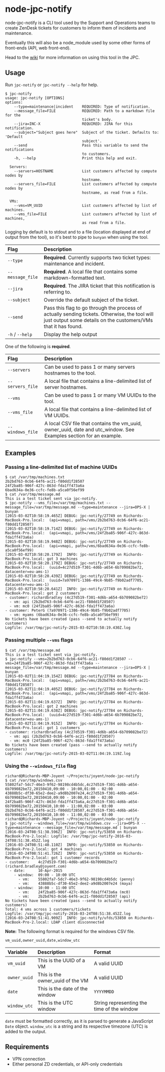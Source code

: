 # node-jpc-notify

node-jpc-notify is a CLI tool used by the Support and Operations teams to create ZenDesk tickets for customers to inform them of incidents and maintenance.

Eventually this will also be a node_module used by some other forms of front-ends (API, web front-end).

Head to the [wiki](https://hub.joyent.com/wiki/display/support/Support+Team%3A+jpc-notify) for more information on using this tool in the JPC.

## Usage

Run `jpc-notify` or `jpc-notify --help` for help.

```
$ jpc-notify
usage: jpc-notify [OPTIONS]
options:
    --type=maintenance|incident    REQUIRED: Type of notification.
    --message_file=FILE            REQUIRED: Path to a markdown file for the
                                   ticket's body.
    --jira=INC-X                   REQUIRED: JIRA for this notification.
    --subject="Subject goes here"  Subject of the ticket. Defaults to: 'Default
                                   subject'.
    --send                         Pass this variable to send the notifications
                                   to customers.
    -h, --help                     Print this help and exit.

  Servers:
    --servers=HOSTNAME             List customers affected by compute nodes by
                                   hostname.
    --servers_file=FILE            List customers affected by compute nodes by
                                   hostname, as read from a file.

  VMs:
    --vms=VM_UUID                  List customers affected by list of machines.
    --vms_file=FILE                List customers affected by list of machines,
                                   as read from a file.
```

Logging by default is to stdout and to a file (location displayed at end of output from the tool), so it's best to pipe to `bunyan` when using the tool.

|Flag|Description|
|:-|:-|
|`--type`|**Required**. Currently supports two ticket types: maintenance and incident.|
|`--message_file`|**Required**. A local file that contains some markdown-formatted text.|
|`--jira`|**Required**. The JIRA ticket that this notification is referring to.|
|`--subject`|Override the default subject of the ticket.|
|`--send`|Pass this flag to go through the process of actually sending tickets. Otherwise, the tool will just output some details on the customers/VMs that it has found.|
|`-h` / `--help`|Display the help output|

One of the following is **required**.

|Flag|Description|
|:-|:-|
|`--servers`|Can be used to pass 1 or many servers hostnames to the tool.|
|`--servers_file`|A local file that contains a line-delimited list of server hostnames.|
|`--vms`|Can be used to pass 1 or many VM UUIDs to the tool.|
|`--vms_file`|A local file that contains a line-delimited list of VM UUIDs.|
|`--windows_file`|A local CSV file that contains the vm_uuid, owner_uuid, date and utc_window. See Examples section for an example.|

## Examples

### Passing a line-delimited list of machine UUIDs

```
$ cat /var/tmp/machines.txt
2b2bd763-0cb6-64f6-ac21-f80dd1f28507
24f2ba85-906f-427c-863d-fda1ff473a6a
6bad634a-0e36-ccfc-fe8b-a5ca0f56ef99
$ cat /var/tmp/message.md
This is a test ticket sent via jpc-notify.
$ jpc-notify --vms_file=/var/tmp/machines.txt --message_file=/var/tmp/message.md --type=maintenance --jira=OPS-X | bunyan
[2015-03-02T10:58:19.465Z] DEBUG: jpc-notify/27749 on Richards-MacBook-Pro.local:  (api=vmapi, path=/vms/2b2bd763-0cb6-64f6-ac21-f80dd1f28507)
[2015-03-02T10:58:19.714Z] DEBUG: jpc-notify/27749 on Richards-MacBook-Pro.local:  (api=vmapi, path=/vms/24f2ba85-906f-427c-863d-fda1ff473a6a)
[2015-03-02T10:58:19.948Z] DEBUG: jpc-notify/27749 on Richards-MacBook-Pro.local:  (api=vmapi, path=/vms/6bad634a-0e36-ccfc-fe8b-a5ca0f56ef99)
[2015-03-02T10:58:20.179Z]  INFO: jpc-notify/27749 on Richards-MacBook-Pro.local: got 3 machines
[2015-03-02T10:58:20.179Z] DEBUG: jpc-notify/27749 on Richards-MacBook-Pro.local:  (uuid=4c27d519-f301-4d6b-a654-6b709082be72, datacenter=eu-ams-1)
[2015-03-02T10:58:20.439Z] DEBUG: jpc-notify/27749 on Richards-MacBook-Pro.local:  (uuid=7a970971-1386-49c4-9b85-f9b02adf7705, datacenter=eu-ams-1)
[2015-03-02T10:58:20.641Z]  INFO: jpc-notify/27749 on Richards-MacBook-Pro.local: got 2 customers
- customer: richardbradley (4c27d519-f301-4d6b-a654-6b709082be72)
  - vm: api (2b2bd763-0cb6-64f6-ac21-f80dd1f28507)
  - vm: mc0 (24f2ba85-906f-427c-863d-fda1ff473a6a)
- customer: PeterG (7a970971-1386-49c4-9b85-f9b02adf7705)
  - vm: myams (6bad634a-0e36-ccfc-fe8b-a5ca0f56ef99)
No tickets have been created (pass --send to actually notify customers)
Logfile: /var/tmp/jpc-notify-2015-03-02T10:58:19.430Z.log
```

### Passing multiple `--vms` flags

```
$ cat /var/tmp/message.md
This is a test ticket sent via jpc-notify.
$ jpc-notify --vms=2b2bd763-0cb6-64f6-ac21-f80dd1f28507 --vms=24f2ba85-906f-427c-863d-fda1ff473a6a --message_file=/var/tmp/message.md --type=maintenance --jira=OPS-X | bunyan
[2015-03-02T11:04:19.154Z] DEBUG: jpc-notify/27784 on Richards-MacBook-Pro.local:  (api=vmapi, path=/vms/2b2bd763-0cb6-64f6-ac21-f80dd1f28507)
[2015-03-02T11:04:19.405Z] DEBUG: jpc-notify/27784 on Richards-MacBook-Pro.local:  (api=vmapi, path=/vms/24f2ba85-906f-427c-863d-fda1ff473a6a)
[2015-03-02T11:04:19.637Z]  INFO: jpc-notify/27784 on Richards-MacBook-Pro.local: got 2 machines
[2015-03-02T11:04:19.638Z] DEBUG: jpc-notify/27784 on Richards-MacBook-Pro.local:  (uuid=4c27d519-f301-4d6b-a654-6b709082be72, datacenter=eu-ams-1)
[2015-03-02T11:04:19.915Z]  INFO: jpc-notify/27784 on Richards-MacBook-Pro.local: got 1 customers
- customer: richardbradley (4c27d519-f301-4d6b-a654-6b709082be72)
  - vm: api (2b2bd763-0cb6-64f6-ac21-f80dd1f28507)
  - vm: mc0 (24f2ba85-906f-427c-863d-fda1ff473a6a)
No tickets have been created (pass --send to actually notify customers)
Logfile: /var/tmp/jpc-notify-2015-03-02T11:04:19.119Z.log
```

### Using the `--windows_file` flag
```
richard@Richards-MBP-Joyent ~/Projects/joyent/node-jpc-notify
$ cat /var/tmp/windows.csv
55802fa7-5dc7-46e3-9f62-98198cd4b5dc,4c27d519-f301-4d6b-a654-6b709082be72,20150410,09:00 - 10:00,01:00 - 02:00
43888b5c-df30-65e2-dee2-a9d8b2007e24,4c27d519-f301-4d6b-a654-6b709082be72,20150410,09:00 - 10:00,01:00 - 02:00
24f2ba85-906f-427c-863d-fda1ff473a6a,4c27d519-f301-4d6b-a654-6b709082be72,20150410,10:00 - 11:00,02:00 - 03:00
2b2bd763-0cb6-64f6-ac21-f80dd1f28507,4c27d519-f301-4d6b-a654-6b709082be72,20150410,10:00 - 11:00,02:00 - 03:00
richard@Richards-MBP-Joyent ~/Projects/joyent/node-jpc-notify
$ jpc-notify --windows_file=/var/tmp/windows.csv --jira=OPS-X --type=maintenance --message_file=/var/tmp/message.md | bunyan
[2016-03-24T08:51:38.596Z]  INFO: jpc-notify/53850 on Richards-MacBook-Pro-2.local: Logfile: /var/tmp/jpc-notify-2016-03-24T08:51:38.452Z.log
[2016-03-24T08:51:40.110Z]  INFO: jpc-notify/53850 on Richards-MacBook-Pro-2.local: got 4 machines
[2016-03-24T08:51:41.726Z]  INFO: jpc-notify/53850 on Richards-MacBook-Pro-2.local: got 1 customer records
- customer:    4c27d519-f301-4d6b-a654-6b709082be72 (richard.bradley@joyent.com)
  - date:      10-Apr-2015
    - window:  09:00 - 10:00 UTC
      - vm:    55802fa7-5dc7-46e3-9f62-98198cd4b5dc (penny)
      - vm:    43888b5c-df30-65e2-dee2-a9d8b2007e24 (maya)
    - window:  10:00 - 11:00 UTC
      - vm:    24f2ba85-906f-427c-863d-fda1ff473a6a (mc0)
      - vm:    2b2bd763-0cb6-64f6-ac21-f80dd1f28507 (api)
No tickets have been created (pass --send to actually notify customers)
Total: 4 vms across 1 customers/tickets
Logfile: /var/tmp/jpc-notify-2016-03-24T08:51:38.452Z.log
[2016-03-24T08:51:41.909Z]  INFO: jpc-notify/ufds/53850 on Richards-MacBook-Pro-2.local: LDAP client disconnected
```

**Note:** The following format is required for the windows CSV file.

```
vm_uuid,owner_uuid,date,window_utc
```

|Variable|Description|Format|
|:-|:-|:-|
|`vm_uuid`|This is the UUID of a VM|A valid UUID|
|`owner_uuid`|This is the owner_uuid of the VM|A valid UUID|
|`date`|This is the date of the window|`YYYYMMDD`|
|`window_utc`|This is the UTC window|String representing the time of the window|

`date` must be formatted correctly, as it is parsed to generate a JavaScript `Date` object. `window_utc` is a string and its respective timezone (UTC) is added to the output.

## Requirements

- VPN connection
- Either personal ZD credentials, or API-only credentials
